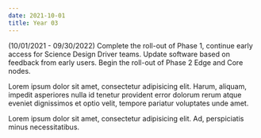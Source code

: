 ```yaml
---
date: 2021-10-01
title: Year 03
---
```


(10/01/2021 - 09/30/2022) Complete the roll-out of Phase 1, continue early access for Science Design Driver teams. Update software based on feedback from early users. Begin the roll-out of Phase 2 Edge and Core nodes. 

Lorem ipsum dolor sit amet, consectetur adipisicing elit. Harum, aliquam, impedit asperiores nulla id tenetur provident error dolorum rerum atque eveniet dignissimos et optio velit, tempore pariatur voluptates unde amet.

Lorem ipsum dolor sit amet, consectetur adipisicing elit. Ad, perspiciatis minus necessitatibus.